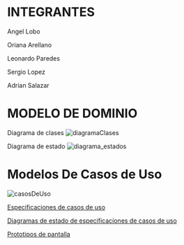 # INTEGRANTES

Angel Lobo

Oriana Arellano

Leonardo Paredes 

Sergio Lopez

Adrian Salazar 

# MODELO DE DOMINIO

Diagrama de clases
![diagramaClases](https://github.com/Angel-loop/proyecto-ingenieria-/assets/68568999/42a4e5bf-a567-4280-8fef-c94ac8af9954)

Diagrama de estado
![diagrama_estados](https://github.com/Angel-loop/proyecto-ingenieria-/assets/68568999/d8775f4d-ea5c-41f9-837c-bb57a9ffee9e)

# Modelos De Casos de Uso

![casosDeUso](https://github.com/user-attachments/assets/d64952a8-7309-4122-b21d-535541374db6)


[Especificaciones de casos de uso](https://docs.google.com/document/d/1MIG0lqwSFWF2MyuBFiTGW2aEWtlpsWWa5nzdamoWdcI/edit)

[Diagramas de estado de especificaciones de casos de uso](https://docs.google.com/document/d/1esGg33e6PynFRc9Q8rzV5O4J-uYyXPTjGpFP-AMrEZs/edit)

[Prototipos de pantalla](https://www.figma.com/design/l4YpJq51Fgo1fmBcEqIqsH/ingenieria-del-software?node-id=40-174)

